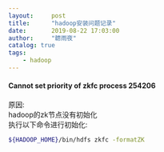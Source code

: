 ```yaml
---
layout:     post
title:      "hadoop安装问题记录"
date:       2019-08-22 17:03:00
author:     "聼雨夜"
catalog: true
tags:
    - hadoop
---
```

#### Cannot set priority of zkfc process 254206
原因:<br/>
hadoop的zk节点没有初始化<br/>
执行以下命令进行初始化:<br/>
```bash
${HADOOP_HOME}/bin/hdfs zkfc -formatZK
```